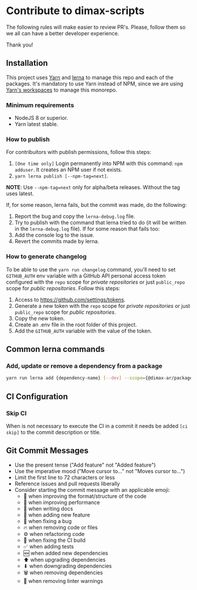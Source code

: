 # Contribute to dimax-scripts

The following rules will make easier to review PR's. Please, follow them so we all can have a better developer experience.

Thank you!

## Installation

This project uses [Yarn](https://yarnpkg.com/en/) and [lerna](https://github.com/lerna/lerna) to manage this repo and each of the packages. It's mandatory to use Yarn instead of NPM, since we are using [Yarn's workspaces](https://yarnpkg.com/lang/en/docs/workspaces/) to manage this monorepo.

### Minimum requirements

- NodeJS 8 or superior.
- Yarn latest stable.

### How to publish

For contribuitors with publish permissions, follow this steps:

1. `[One time only]` Login permanently into NPM with this command: `npm adduser`. It creates an NPM user if not exists.
2. `yarn lerna publish [--npm-tag=next]`.

**NOTE**: Use `--npm-tag=next` only for alpha/beta releases. Without the tag uses latest.

If, for some reason, lerna fails, but the commit was made, do the following:

1. Report the bug and copy the `lerna-debug.log` file.
2. Try to publish with the command that lerna tried to do (it will be written in the `lerna-debug.log` file). If for some reason that fails too:
  1. Add the console log to the issue.
  2. Revert the commits made by lerna.

### How to generate changelog

To be able to use the `yarn run changelog` command, you'll need to set `GITHUB_AUTH` env variable with a GitHub API personal access token configured with the `repo` scope for _private repositories_ or just `public_repo` scope for _public repositories_. Follow this steps:

1. Access to https://github.com/settings/tokens.
2. Generate a new token with the `repo` scope for _private repositories_ or just `public_repo` scope for _public repositories_.
3. Copy the new token.
4. Create an .env file in the root folder of this project.
5. Add the `GITHUB_AUTH` variable with the value of the token.

## Common lerna commands

### Add, update or remove a dependency from a package

```sh
yarn run lerna add {dependency-name} [--dev] --scope={@dimax-ar/package-name}
```

## CI Configuration

### Skip CI

When is not necessary to execute the CI in a commit it needs be added `[ci skip]` to the commit description or title.

## Git Commit Messages

- Use the present tense ("Add feature" not "Added feature")
- Use the imperative mood ("Move cursor to..." not "Moves cursor to...")
- Limit the first line to 72 characters or less
- Reference issues and pull requests liberally
- Consider starting the commit message with an applicable emoji:
  - 🎨 when improving the format/structure of the code
  - 🏇 when improving performance
  - 📝 when writing docs
  - 🚀 when adding new feature
  - 🐛 when fixing a bug
  - 🔥 when removing code or files
  - ⚙️ when refactoring code
  - 💚 when fixing the CI build
  - ✅ when adding tests
  - 🆕 when added new dependencies
  - ⬆ when upgrading dependencies
  - ⬇ when downgrading dependencies
  - 🗑️ when removing dependencies
  - 👕 when removing linter warnings
